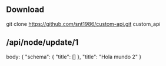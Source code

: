 ## Download
git clone https://github.com/snt1986/custom-api.git custom_api

## /api/node/update/1

body:
{
	"schema": {
	  "title": []
    },
    "title": "Hola mundo 2"	
}


         